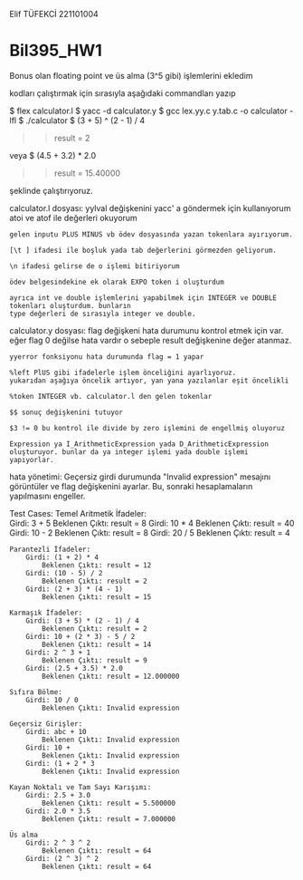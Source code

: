 Elif TÜFEKCİ 221101004
# Bil395_HW1

Bonus olan floating point ve üs alma (3^5 gibi) işlemlerini ekledim

kodları çalıştırmak için sırasıyla aşağıdaki commandları yazıp

$ flex calculator.l
$ yacc -d calculator.y
$ gcc lex.yy.c y.tab.c -o calculator -lfl
$ ./calculator
$ (3 + 5) ^ (2 - 1) / 4

>> result = 2

veya 
$ (4.5 + 3.2) * 2.0

>> result = 15.40000

şeklinde çalıştırıyoruz.

calculator.l dosyası:
    yylval değişkenini yacc' a göndermek için kullanıyorum
    atoi ve atof ile değerleri okuyorum

    gelen inputu PLUS MINUS vb ödev dosyasında yazan tokenlara ayırıyorum.

    [\t ] ifadesi ile boşluk yada tab değerlerini görmezden geliyorum.

    \n ifadesi gelirse de o işlemi bitiriyorum

    ödev belgesindekine ek olarak EXPO token i oluşturdum

    ayrıca int ve double işlemlerini yapabilmek için INTEGER ve DOUBLE tokenları oluşturdum. bunların
    type değerleri de sırasıyla integer ve double.

calculator.y dosyası:
    flag değişkeni hata durumunu kontrol etmek için var. eğer flag 0 değilse hata vardır o sebeple result değişkenine değer atanmaz. 

    yyerror fonksiyonu hata durumunda flag = 1 yapar

    %left PlUS gibi ifadelerle işlem önceliğini ayarlıyoruz.
    yukarıdan aşağıya öncelik artıyor, yan yana yazılanlar eşit öncelikli

    %token INTEGER vb. calculator.l den gelen tokenlar

    $$ sonuç değişkenini tutuyor

    $3 != 0 bu kontrol ile divide by zero işlemini de engellmiş oluyoruz

    Expression ya I_ArithmeticExpression yada D_ArithmeticExpression oluşturuyor. bunlar da ya integer işlemi yada double işlemi yapıyorlar.

hata yönetimi:
    Geçersiz girdi durumunda "Invalid expression" mesajını görüntüler ve flag değişkenini ayarlar. Bu, sonraki hesaplamaların yapılmasını engeller.

Test Cases:
    Temel Aritmetik İfadeler:   
    Girdi: 3 + 5
        Beklenen Çıktı: result = 8
    Girdi: 10 * 4
        Beklenen Çıktı: result = 40
    Girdi: 10 - 2
        Beklenen Çıktı: result = 8
    Girdi: 20 / 5
        Beklenen Çıktı: result = 4

    Parantezli İfadeler:
        Girdi: (1 + 2) * 4
            Beklenen Çıktı: result = 12
        Girdi: (10 - 5) / 2
            Beklenen Çıktı: result = 2
        Girdi: (2 + 3) * (4 - 1)
            Beklenen Çıktı: result = 15

    Karmaşık İfadeler:
        Girdi: (3 + 5) * (2 - 1) / 4
            Beklenen Çıktı: result = 2
        Girdi: 10 + (2 * 3) - 5 / 2
            Beklenen Çıktı: result = 14
        Girdi: 2 ^ 3 + 1
            Beklenen Çıktı: result = 9
        Girdi: (2.5 + 3.5) * 2.0
            Beklenen Çıktı: result = 12.000000

    Sıfıra Bölme:
        Girdi: 10 / 0
            Beklenen Çıktı: Invalid expression

    Geçersiz Girişler:
        Girdi: abc + 10
            Beklenen Çıktı: Invalid expression
        Girdi: 10 +
            Beklenen Çıktı: Invalid expression
        Girdi: (1 + 2 * 3
            Beklenen Çıktı: Invalid expression

    Kayan Noktalı ve Tam Sayı Karışımı:
        Girdi: 2.5 + 3.0
            Beklenen Çıktı: result = 5.500000
        Girdi: 2.0 * 3.5
            Beklenen Çıktı: result = 7.000000

    Üs alma
        Girdi: 2 ^ 3 ^ 2
            Beklenen Çıktı: result = 64
        Girdi: (2 ^ 3) ^ 2
            Beklenen Çıktı: result = 64

